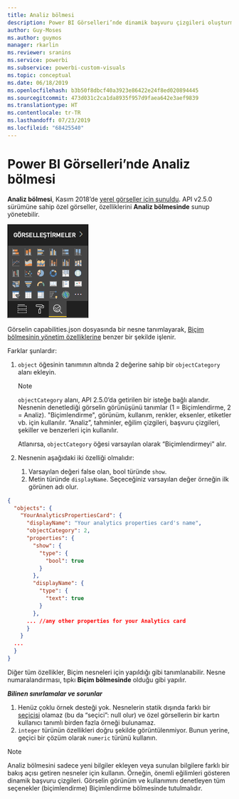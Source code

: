 ```yaml
---
title: Analiz bölmesi
description: Power BI Görselleri’nde dinamik başvuru çizgileri oluşturma
author: Guy-Moses
ms.author: guymos
manager: rkarlin
ms.reviewer: sranins
ms.service: powerbi
ms.subservice: powerbi-custom-visuals
ms.topic: conceptual
ms.date: 06/18/2019
ms.openlocfilehash: b3b50f8dbcf40a3923e86422e24f8ed020894445
ms.sourcegitcommit: 473d031c2ca1da8935f957d9faea642e3aef9839
ms.translationtype: HT
ms.contentlocale: tr-TR
ms.lasthandoff: 07/23/2019
ms.locfileid: "68425540"
---
```

# <a name="analytics-pane-in-power-bi-visuals"></a>Power BI Görselleri’nde Analiz bölmesi

**Analiz bölmesi**, Kasım 2018’de [yerel görseller için sunuldu](https://docs.microsoft.com/power-bi/desktop-analytics-pane).
API v2.5.0 sürümüne sahip özel görseller, özelliklerini **Analiz bölmesinde** sunup yönetebilir.

![Analiz Bölmesi](./media/visualization-pane-analytics-tab.png)

Görselin capabilities.json dosyasında bir nesne tanımlayarak, [Biçim bölmesinin yönetim özelliklerine](https://docs.microsoft.com/power-bi/developer/custom-visual-develop-tutorial-format-options) benzer bir şekilde işlenir. 

Farklar şunlardır:

1. `object` öğesinin tanımının altında 2 değerine sahip bir `objectCategory` alanı ekleyin.

    > [!NOTE]
    > `objectCategory` alanı, API 2.5.0’da getirilen bir isteğe bağlı alandır. Nesnenin denetlediği görselin görünüşünü tanımlar (1 = Biçimlendirme, 2 = Analiz). "Biçimlendirme", görünüm, kullanım, renkler, eksenler, etiketler vb. için kullanılır. “Analiz”, tahminler, eğilim çizgileri, başvuru çizgileri, şekiller ve benzerleri için kullanılır.
    >
    > Atlanırsa, `objectCategory` öğesi varsayılan olarak “Biçimlendirmeyi” alır.

2. Nesnenin aşağıdaki iki özelliği olmalıdır:
    1. Varsayılan değeri false olan, bool türünde `show`.
    2. Metin türünde `displayName`. Seçeceğiniz varsayılan değer örneğin ilk görünen adı olur.

```json
{
  "objects": {
    "YourAnalyticsPropertiesCard": {
      "displayName": "Your analytics properties card's name",
      "objectCategory": 2,
      "properties": {
        "show": {
          "type": {
            "bool": true
          }
        },
        "displayName": {
          "type": {
            "text": true
          }
        },
      ... //any other properties for your Analytics card
      }
    }
  ...
  }
}
```

Diğer tüm özellikler, Biçim nesneleri için yapıldığı gibi tanımlanabilir. Nesne numaralandırması, tıpkı **Biçim bölmesinde** olduğu gibi yapılır.

***Bilinen sınırlamalar ve sorunlar***

  1. Henüz çoklu örnek desteği yok. Nesnelerin statik dışında farklı bir [seçicisi](https://microsoft.github.io/PowerBI-visuals/docs/concepts/objects-and-properties/#selector) olamaz (bu da “seçici”: null olur) ve özel görsellerin bir kartın kullanıcı tanımlı birden fazla örneği bulunamaz.
  2. `integer` türünün özellikleri doğru şekilde görüntülenmiyor. Bunun yerine, geçici bir çözüm olarak `numeric` türünü kullanın.

> [!NOTE]
> Analiz bölmesini sadece yeni bilgiler ekleyen veya sunulan bilgilere farklı bir bakış açısı getiren nesneler için kullanın. Örneğin, önemli eğilimleri gösteren dinamik başvuru çizgileri.
> Görselin görünüm ve kullanımını denetleyen tüm seçenekler (biçimlendirme) Biçimlendirme bölmesinde tutulmalıdır.
